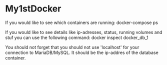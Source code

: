 # My1stDocker

If you would like to see which containers are running:
docker-compose ps

If you would like to see details like ip-adresses, status, running volumes and stuf you can use the following command:
docker inspect docker_db_1

You should not forget that you should not use 'localhost' for your connection to MariaDB/MySQL. It should be the ip-addres of the database container.
